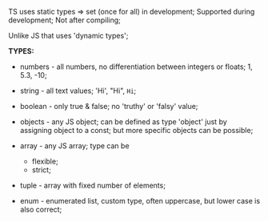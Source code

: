 TS uses static types => set (once for all) in development; Supported during development; Not after compiling;

Unlike JS that uses 'dynamic types';

**TYPES:**

+ numbers - all numbers, no differentiation between integers or floats; 1, 5.3, -10;

+ string - all text values; 'Hi', "Hi", `Hi`;

+ boolean - only true & false; no 'truthy' or 'falsy' value;

+ objects  - any JS object; can be defined as type 'object' just by assigning object to a const; but more specific objects can be possible;

+ array - any JS array; type can be 
    - flexible;
    - strict;

+ tuple - array with fixed number of elements;

+ enum - enumerated list, custom type, often uppercase, but lower case is also correct;